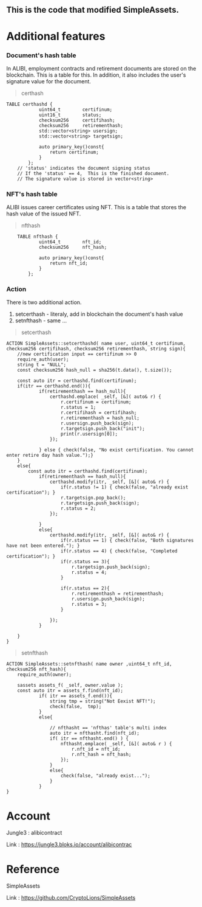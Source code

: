 
## This is the code that modified SimpleAssets.


Additional features
===
### Document's hash table
In ALIBI, employment contracts and retirement documents are stored on the blockchain. This is a table for this.
In addition, it also includes the user's signature value for the document.

> certhash
```
TABLE certhashd {
			uint64_t		certifinum;
			uint16_t		status;
			checksum256		certifihash;
			checksum256		retirementhash;
			std::vector<string> usersign;
			std::vector<string> targetsign;	

			auto primary_key()const{
				return certifinum;
			}
		};
    // 'status' indicates the document signing status
    // If the 'status' == 4,  This is the finished document.
    // The signature value is stored in vector<string>
```




### NFT's hash table
ALIBI issues career certificates using NFT. This is a table that stores the hash value of the issued NFT.

> nfthash
```
	TABLE nfthash {
			uint64_t		nft_id;
			checksum256		nft_hash;

			auto primary_key()const{
				return nft_id;
			}
		};
```

### Action
There is two additional action.
1. setcerthash - literaly, add in blockchain the document's hash value
2. setnfthash - same ...

> setcerthash
```
ACTION SimpleAssets::setcerthashd( name user, uint64_t certifinum, checksum256 certifihash, checksum256 retirementhash, string sign){
	//new certification input == certifinum >> 0 
	require_auth(user);
	string t = "NULL";
	const checksum256 hash_null = sha256(t.data(), t.size());

	const auto itr = certhashd.find(certifinum);
	if(itr == certhashd.end()){
			if(retirementhash == hash_null){
				certhashd.emplace( _self, [&]( auto& r) {
					r.certifinum = certifinum;	
					r.status = 1;
					r.certifihash = certifihash;
					r.retirementhash = hash_null;	
					r.usersign.push_back(sign);	
					r.targetsign.push_back("init");
					print(r.usersign[0]);
				});
				
			} else { check(false, "No exist certification. You cannot enter retire day hash value.");}
	}
	else{
		const auto itr = certhashd.find(certifinum);
			if(retirementhash == hash_null){
				certhashd.modify(itr, _self, [&]( auto& r) {
					if(r.status != 1) { check(false, "already exist certification"); }
					r.targetsign.pop_back();
					r.targetsign.push_back(sign);
					r.status = 2;
				});

			}
			else{
				certhashd.modify(itr, _self, [&]( auto& r) {
					if(r.status == 1) { check(false, "Both signatures have not been entered."); }
					if(r.status == 4) { check(false, "Completed certification"); }
					if(r.status == 3){
						r.targetsign.push_back(sign);
						r.status = 4;
					}	
					
					if(r.status == 2){
						r.retirementhash = retirementhash;
						r.usersign.push_back(sign);
						r.status = 3;
					}
		
				});
			}
			
	}
}

```

> setnfthash
```
ACTION SimpleAssets::setnfthash( name owner ,uint64_t nft_id, checksum256 nft_hash){
	require_auth(owner);

	sassets assets_f( _self, owner.value );
	const auto itr = assets_f.find(nft_id);
			if( itr == assets_f.end()){	
				string tmp = string("Not Eexist NFT!");
				check(false,  tmp);
			}
			else{
			
				// nfthasht == 'nfthas' table's multi index
				auto itr = nfthasht.find(nft_id);
				if( itr == nfthasht.end() ) {
					nfthasht.emplace( _self, [&]( auto& r ) {
						r.nft_id = nft_id;
						r.nft_hash = nft_hash;
					});
				}
				else{
					check(false, "already exist...");
				}
			}
}

```








Account
=== 
Jungle3 : alibicontract

Link : https://jungle3.bloks.io/account/alibicontrac


Reference
===
SimpleAssets

Link : https://github.com/CryptoLions/SimpleAssets
